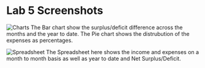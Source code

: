 # Lab 5 Screenshots
![Charts](https://user-images.githubusercontent.com/77903953/277894730-cb2f24a6-bb04-4ec9-825a-5cbad1aa0c81.png)
The Bar chart show the surplus/deficit difference across the months and the year to date. 
The Pie chart shows the distrubution of the expenses as percentages.




![Spreadsheet](https://user-images.githubusercontent.com/77903953/277895491-472509a9-771b-4dcd-b058-589628bfceca.png)
The Spreadsheet here shows the income and expenses on a month to month basis as well as year to date and Net Surplus/Deficit.



